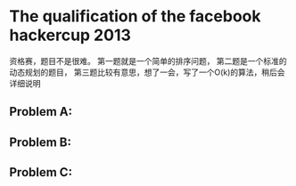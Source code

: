 The qualification of the facebook hackercup 2013
================================================

资格赛，题目不是很难。
第一题就是一个简单的排序问题，
第二题是一个标准的动态规划的题目，
第三题比较有意思，想了一会，写了一个O(k)的算法，稍后会详细说明

Problem A:
--------------------------

Problem B:
--------------------------

Problem C:
--------------------------

